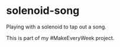 # solenoid-song
Playing with a solenoid to tap out a song.

This is part of my #MakeEveryWeek project.
